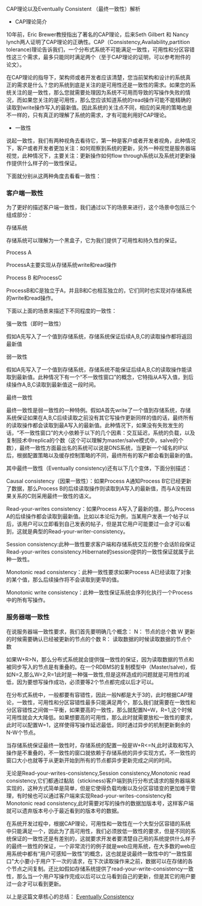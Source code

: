 CAP理论以及Eventually Consistent （最终一致性）解析

- CAP理论简介

10年前，Eric Brewer教授指出了著名的CAP理论，后来Seth Gilbert 和 Nancy lynch两人证明了CAP理论的正确性。CAP（Consistency,Availability,partition tolerance)理论告诉我们，一个分布式系统不可能满足一致性，可用性和分区容错性这三个需求，最多只能同时满足两个（至于CAP理论的证明，可以参考附件的论文）。

在CAP理论的指导下，架构师或者开发者应该清楚，您当前架构和设计的系统真正的需求是什么？您的系统到底是关注的是可用性还是一致性的需求。如果您的系统关注的是一致性，那么您就需要处理因为系统不可用而导致的写操作失败的情况，而如果您关注的是可用性，那么您应该知道系统的read操作可能不能精确的读取到write操作写入的最新值。因此系统的关注点不同，相应的采用的策略也是不一样的，只有真正的理解了系统的需求，才有可能利用好CAP理论。

- 一致性 

说起一致性，我们有两种视角去看待它，第一种是客户或者开发者视角，此种情况下，客户或者开发者更加关注：如何观察到系统的更新，另外一种视觉是服务器端视觉，此种情况下，主要关注：更新操作如何flow through系统以及系统对更新操作提供什么样子的一致性保证。

下面就分别从这两种角度去看看一致性：

### 客户端一致性

为了更好的描述客户端一致性，我们通过以下的场景来进行，这个场景中包括三个组成部分：

存储系统

存储系统可以理解为一个黑盒子，它为我们提供了可用性和持久性的保证。

Process A

ProcessA主要实现从存储系统write和read操作

Process B 和ProcessC 

ProcessB和C是独立于A，并且B和C也相互独立的，它们同时也实现对存储系统的write和read操作。

下面以上面的场景来描述下不同程度的一致性：

强一致性（即时一致性）

假如A先写入了一个值到存储系统，存储系统保证后续A,B,C的读取操作都将返回最新值

弱一致性

假如A先写入了一个值到存储系统，存储系统不能保证后续A,B,C的读取操作能读取到最新值。此种情况下有一个“不一致性窗口”的概念，它特指从A写入值，到后续操作A,B,C读取到最新值这一段时间。

最终一致性

最终一致性是弱一致性的一种特例。假如A首先write了一个值到存储系统，存储系统保证如果在A,B,C后续读取之前没有其它写操作更新同样的值的话，最终所有的读取操作都会读取到最A写入的最新值。此种情况下，如果没有失败发生的话，“不一致性窗口”的大小依赖于以下的几个因素：交互延迟，系统的负载，以及复制技术中replica的个数（这个可以理解为master/salve模式中，salve的个数），最终一致性方面最出名的系统可以说是DNS系统，当更新一个域名的IP以后，根据配置策略以及缓存控制策略的不同，最终所有的客户都会看到最新的值。

其中最终一致性（Eventually consistency)还有以下几个变体，下面分别描述：

Causal consistency（因果一致性）：如果Process A通知Process B它已经更新了数据，那么Process B的后续读取操作则读取到A写入的最新值，而与A没有因果关系的C则采用最终一致性的语义。

Read-your-writes consistency：如果Process A写入了最新的值，那么Process A的后续操作都会读取到最新值。比如以本论坛为例，当某用户发表一个帖子以后，该用户可以立即看到自己发表的帖子，但是其它用户可能要过一会才可以看到，这就是典型的Read-your-writer-consistency。


Session consistency:此种一致性要求客户端和存储系统交互的整个会话阶段保证Read-your-writes consistency.Hibernate的session提供的一致性保证就属于此种一致性。

Monotonic read consistency：此种一致性要求如果Process A已经读取了对象的某个值，那么后续操作将不会读取到更早的值。

Monotonic write consistency：此种一致性保证系统会序列化执行一个Process中的所有写操作。


### 服务器端一致性

在说服务器端一致性要求，我们首先要明确几个概念：
N： 节点的总个数
W 更新的时候需要确认已经被更新的节点的个数
R： 读取数据的时候读取数据的节点个数

如果W+R>N，那么分布式系统就会提供强一致性的保证，因为读取数据的节点和被同步写入的节点是有重叠的。在一个RDBMS的复制模型中（Master/salve)，假如N=2,那么W=2,R=1此时是一种强一致性,但是这样造成的问题就是可用性的减低，因为要想写操作成功，必须要等2个节点都完成以后才可以。

在分布式系统中，一般都要有容错性，因此一般N都是大于3的，此时根据CAP理论，一致性，可用性和分区容错性最多只能满足两个，那么我们就需要在一致性和分区容错性之间做一平衡，如果要高的一致性，那么就配置N=W，R=1,这个时候可用性就会大大降低。如果想要高的可用性，那么此时就需要放松一致性的要求，此时可以配置W=1，这样使得写操作延迟最低，同时通过异步的机制更新剩余的N-W个节点。

当存储系统保证最终一致性时，存储系统的配置一般是W+R<=N,此时读取和写入操作是不重叠的，不一致性的窗口就依赖于存储系统的异步实现方式，不一致性的窗口大小也就等于从更新开始到所有的节点都异步更新完成之间的时间。

无论是Read-your-writes-consistency,Session consistency,Monotonic read consistency,它们都通过黏贴（stickiness)客户端到执行分布式请求的服务器端来实现的，这种方式简单是简单，但是它使得负载均衡以及分区容错变的更加难于管理，有时候也可以通过客户端来实现Read-your-writes-consistency和Monotonic read consistency,此时需要对写的操作的数据加版本号，这样客户端就可以遗弃版本号小于最近看到的版本号的数据。

在系统开发过程中，根据CAP理论，可用性和一致性在一个大型分区容错的系统中只能满足一个，因此为了高可用性，我们必须放低一致性的要求，但是不同的系统保证的一致性还是有差别的，这就要求开发者要清楚自己用的系统提供什么样子的最终一致性的保证，一个非常流行的例子就是web应用系统，在大多数的web应用系统中都有“用户可感知一致性”的概念，这也就是说最终一致性中的“一致性窗口"大小要小于用户下一次的请求，在下次读取操作来之前，数据可以在存储的各个节点之间复制。还比如假如存储系统提供了read-your-write-consistency一致性，那么当一个用户写操作完成以后可以立马看到自己的更新，但是其它的用户要过一会才可以看到更新。

以上是这篇文章核心的总结：
[Eventually Consistency](http://www.allthingsdistributed.com/2008/12/eventually_consistent.html)